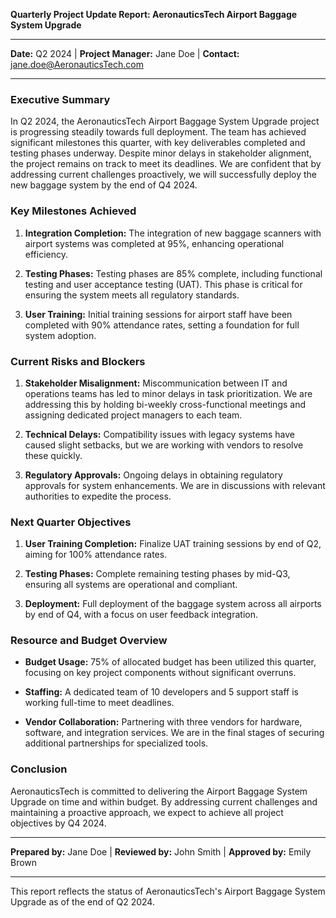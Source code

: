 

**Quarterly Project Update Report: AeronauticsTech Airport Baggage System Upgrade**

---

**Date:** Q2 2024 | **Project Manager:** Jane Doe | **Contact:** jane.doe@AeronauticsTech.com

---

### Executive Summary

In Q2 2024, the AeronauticsTech Airport Baggage System Upgrade project is progressing steadily towards full deployment. The team has achieved significant milestones this quarter, with key deliverables completed and testing phases underway. Despite minor delays in stakeholder alignment, the project remains on track to meet its deadlines. We are confident that by addressing current challenges proactively, we will successfully deploy the new baggage system by the end of Q4 2024.

### Key Milestones Achieved

1. **Integration Completion:** The integration of new baggage scanners with airport systems was completed at 95%, enhancing operational efficiency.
   
2. **Testing Phases:** Testing phases are 85% complete, including functional testing and user acceptance testing (UAT). This phase is critical for ensuring the system meets all regulatory standards.

3. **User Training:** Initial training sessions for airport staff have been completed with 90% attendance rates, setting a foundation for full system adoption.

### Current Risks and Blockers

1. **Stakeholder Misalignment:** Miscommunication between IT and operations teams has led to minor delays in task prioritization. We are addressing this by holding bi-weekly cross-functional meetings and assigning dedicated project managers to each team.

2. **Technical Delays:** Compatibility issues with legacy systems have caused slight setbacks, but we are working with vendors to resolve these quickly.

3. **Regulatory Approvals:** Ongoing delays in obtaining regulatory approvals for system enhancements. We are in discussions with relevant authorities to expedite the process.

### Next Quarter Objectives

1. **User Training Completion:** Finalize UAT training sessions by end of Q2, aiming for 100% attendance rates.

2. **Testing Phases:** Complete remaining testing phases by mid-Q3, ensuring all systems are operational and compliant.

3. **Deployment:** Full deployment of the baggage system across all airports by end of Q4, with a focus on user feedback integration.

### Resource and Budget Overview

- **Budget Usage:** 75% of allocated budget has been utilized this quarter, focusing on key project components without significant overruns.
  
- **Staffing:** A dedicated team of 10 developers and 5 support staff is working full-time to meet deadlines.

- **Vendor Collaboration:** Partnering with three vendors for hardware, software, and integration services. We are in the final stages of securing additional partnerships for specialized tools.

### Conclusion

AeronauticsTech is committed to delivering the Airport Baggage System Upgrade on time and within budget. By addressing current challenges and maintaining a proactive approach, we expect to achieve all project objectives by Q4 2024.

---

**Prepared by:** Jane Doe | **Reviewed by:** John Smith | **Approved by:** Emily Brown

--- 

This report reflects the status of AeronauticsTech's Airport Baggage System Upgrade as of the end of Q2 2024.